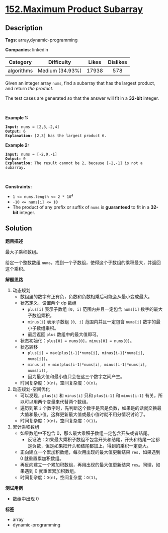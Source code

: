# [152.Maximum Product Subarray](https://leetcode.com/problems/maximum-product-subarray/description/)

## Description

**Tags**: array,dynamic-programming

**Companies**: linkedin

|  Category  |   Difficulty    | Likes | Dislikes |
| :--------: | :-------------: | :---: | :------: |
| algorithms | Medium (34.93%) | 17938 |   578    |

<p>Given an integer array <code>nums</code>, find a <span data-keyword="subarray-nonempty">subarray</span> that has the largest product, and return <em>the product</em>.</p>
<p>The test cases are generated so that the answer will fit in a <strong>32-bit</strong> integer.</p>
<p>&nbsp;</p>
<p><strong class="example">Example 1:</strong></p>
<pre><code><strong>Input:</strong> nums = [2,3,-2,4]
<strong>Output:</strong> 6
<strong>Explanation:</strong> [2,3] has the largest product 6.</code></pre>
<p><strong class="example">Example 2:</strong></p>
<pre><code><strong>Input:</strong> nums = [-2,0,-1]
<strong>Output:</strong> 0
<strong>Explanation:</strong> The result cannot be 2, because [-2,-1] is not a subarray.</code></pre>
<p>&nbsp;</p>
<p><strong>Constraints:</strong></p>
<ul>
  <li><code>1 &lt;= nums.length &lt;= 2 * 10<sup>4</sup></code></li>
  <li><code>-10 &lt;= nums[i] &lt;= 10</code></li>
  <li>The product of any prefix or suffix of <code>nums</code> is <strong>guaranteed</strong> to fit in a <strong>32-bit</strong> integer.</li>
</ul>

## Solution

**题目描述**

最大子乘积数组。

给定一个整数数组 `nums`，找到一个子数组，使得这个子数组的乘积最大，并返回这个乘积。

**解题思路**

1. 动态规划
   - 数组里的数字有正有负，负数和负数相乘后可能会从最小变成最大。
   - 状态定义，设置两个 dp 数组
     - `plus[i]` 表示子数组 `[0, i]` 范围内并且一定包含 `nums[i]` 数字的最大子数组乘积。
     - `minus[i]` 表示子数组 `[0, i]` 范围内并且一定包含 `nums[i]` 数字的最小子数组乘积。
     - 最后返回 `plus` 数组中的最大值即可。
   - 状态初始化：`plus[0] = nums[0]`，`minus[0] = nums[0]`。
   - 状态转移
     - `plus[i] = max(plus[i-1]*nums[i], minus[i-1]*nums[i], nums[i])`。
     - `minus[i] = min(plus[i-1]*nums[i], minus[i-1]*nums[i], nums[i])`。
     - 因为最大值和最小值只会在这三个数字之间产生。
   - 时间复杂度：`O(n)`，空间复杂度：`O(n)`。
2. 动态规划-空间优化
   - 可以发现，`plus[i]` 和 `minus[i]` 只和 `plus[i-1]` 和 `minus[i-1]` 有关，所以可以用两个变量来代替两个数组。
   - 遍历到第 `i` 个数字时，先判断这个数字是否是负数，如果是的话就交换最大值和最小值。这样更新最大值或最小值时就不用分情况讨论了。
   - 时间复杂度：`O(n)`，空间复杂度：`O(1)`。
3. 累计乘积数组
   - 如果数组中不包含 0，那么最大乘积子数组一定包含开头或者结尾。
     - 反证法：如果最大乘积子数组不包含开头和结尾，开头和结尾一定都是负数，但是如果把开头和结尾都加上，得到的乘积一定更大。
   - 正向建立一个累加积数组，每次用出现的最大值更新结果 `res`，如果遇到 0 就重置累加积数组。
   - 再反向建立一个累加积数组，再用出现的最大值更新结果 `res`。同理，如果遇到 0 就重置累加积数组。
   - 时间复杂度：`O(n)`，空间复杂度：`O(1)`。

**测试用例**

- 数组中出现 0

**标签**

- array
- dynamic-programming
